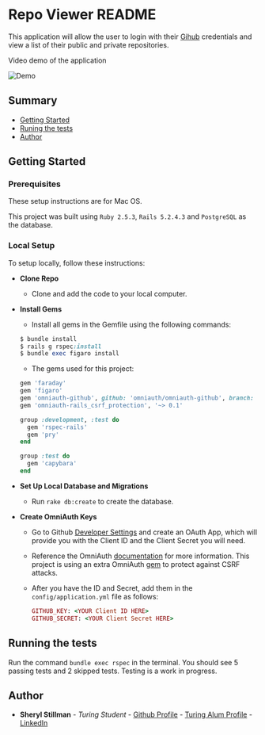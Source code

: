 # Repo Viewer README

This application will allow the user to login with their [Gihub](https://github.com/) credentials and view a list of their public and private repositories.

Video demo of the application

![Demo](https://j.gifs.com/E8zMLv.gif)

## Summary

  - [Getting Started](#getting-started)
  - [Runing the tests](#running-the-tests)
  - [Author](#author)

## Getting Started

### Prerequisites

These setup instructions are for Mac OS.

This project was built using `Ruby 2.5.3`, `Rails 5.2.4.3` and `PostgreSQL` as the database.

### Local Setup

To setup locally, follow these instructions:
  * __Clone Repo__
    * Clone and add the code to your local computer.
  * __Install Gems__
    * Install all gems in the Gemfile using the following commands:
    ```ruby
    $ bundle install
    $ rails g rspec:install
    $ bundle exec figaro install
    ```

    * The gems used for this project:
    ```ruby
    gem 'faraday'
    gem 'figaro'
    gem 'omniauth-github', github: 'omniauth/omniauth-github', branch: 'master'
    gem 'omniauth-rails_csrf_protection', '~> 0.1'

    group :development, :test do
      gem 'rspec-rails'
      gem 'pry'
    end

    group :test do
      gem 'capybara'
    end
    ```

  * __Set Up Local Database and Migrations__
    * Run `rake db:create` to create the database.

  * __Create OmniAuth Keys__
    * Go to Github [Developer Settings](https://github.com/settings/developers) and create an OAuth App, which will provide you with the Client ID and the Client Secret you will need.

    * Reference the OmniAuth [documentation](https://github.com/omniauth/omniauth-github) for more information. This project is using an extra OmniAuth [gem](https://github.com/omniauth/omniauth/wiki/Resolving-CVE-2015-9284) to protect against CSRF attacks.

    * After you have the ID and Secret, add them in the `config/application.yml` file as follows:
      ```ruby
      GITHUB_KEY: <YOUR Client ID HERE>
      GITHUB_SECRET: <YOUR Client Secret HERE>
      ```

## Running the tests

Run the command `bundle exec rspec` in the terminal.  You should see 5 passing tests and 2 skipped tests. Testing is a work in progress.

## Author

- **Sheryl Stillman** - *Turing Student* - [Github Profile](https://github.com/stillsheryl) - [Turing Alum Profile](https://alumni.turing.io/alumni/sheryl-stillman) - [LinkedIn](https://www.linkedin.com/in/sherylstillman1/)
